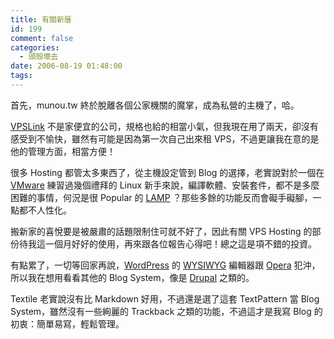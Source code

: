 ```yaml
---
title: 有關新厝
id: 199
comment: false
categories:
  - 頭殼壞去
date: 2006-08-19 01:48:00
tags:
---
```


首先，munou.tw 終於脫離各個公家機關的魔掌，成為私營的主機了，哈。

[VPSLink](http://www.vpslink.com/) 不是家便宜的公司，規格也給的相當小氣，但我現在用了兩天，卻沒有感受到不愉快，雖然有可能是因為第一次自己出來租 <span class="caps">VPS</span>，不過更讓我在意的是他的管理方面，相當方便！

很多 Hosting 都管太多東西了，從主機設定管到 Blog 的選擇，老實說對於一個在 [VMware](http://www.vmware.com/) 練習過幾個禮拜的 Linux 新手來說，編譯軟體、安裝套件，都不是多麼困難的事情，何況是很 Popular 的 [<span class="caps">LAMP</span>](http://en.wikipedia.org/wiki/LAMP_(software_bundle)) ？那些多餘的功能反而會礙手礙腳，一點都不人性化。

搬新家的喜悅要是被嚴肅的話題限制住可就不好了，因此有關 <span class="caps">VPS</span> Hosting 的部份待我這一個月好好的使用，再來跟各位報告心得吧！總之這是項不錯的投資。

有點累了，一切等回家再說，[WordPress](http://www.wordpress.org/) 的 [<span class="caps">WYSIWYG</span>](http://en.wikipedia.org/wiki/WYSIWYG) 編輯器跟 [Opera](http://opera.com) 犯沖，所以我在想用看看其他的 Blog System，像是 [Drupal](http://drupal.org/) 之類的。

Textile 老實說沒有比 Markdown 好用，不過還是選了這套 TextPattern 當 Blog System，雖然沒有一些絢麗的 Trackback 之類的功能，不過這才是我寫 Blog 的初衷：簡單易寫，輕鬆管理。
